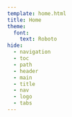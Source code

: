 ```yaml
---
template: home.html
title: Home
theme:
  font:
    text: Roboto
hide:
  - navigation
  - toc
  - path
  - header
  - main
  - title
  - nav
  - logo
  - tabs
---
```

#
